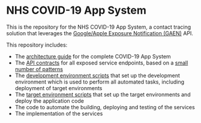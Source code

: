# NHS COVID-19 App System

This is the repository for the NHS COVID-19 App System, a contact tracing solution that leverages the [Google/Apple Exposure Notification (GAEN)](doc/architecture/gaen.md) API.

This repository includes:

* The [architecture guide](doc/architecture/guidebook.md) for the complete COVID-19 App System
* The [API contracts](doc/architecture/api-contracts/README.md) for all exposed service endpoints, based on a [small number of patterns](doc/architecture/api-patterns.md)
* The [development environment scripts](tools/provisioning/dev/#readme) that set up the development environment which is used to perform all automated tasks, including deployment of target environments
* The [target environment scripts](src/aws/#readme) that set up the target environments and deploy the application code
* The code to automate the building, deploying and testing of the services 
* The implementation of the services


